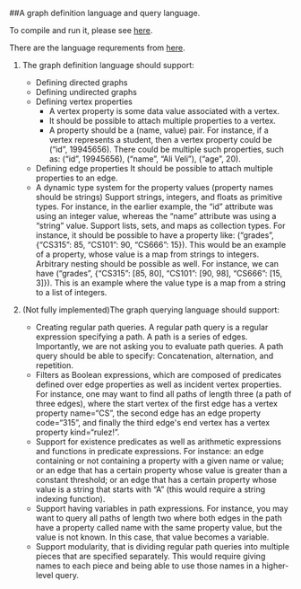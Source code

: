 ##A graph definition language and query language. 

To compile and run it, please see [here](https://github.com/usi-pl/ZhenfeiNie-homeworks/blob/master/project/implementation/README.md).

There are the language requrements from [here](http://www.cs.bilkent.edu.tr/~bgedik/coursewiki/doku.php/cs315:fall2014:project_part1#dokuwiki__top).

1. The graph definition language should support:
    - Defining directed graphs
    - Defining undirected graphs
    - Defining vertex properties
        - A vertex property is some data value associated with a vertex.
        - It should be possible to attach multiple properties to a vertex.
        - A property should be a (name, value) pair. For instance, if a vertex 
        represents a student, then a vertex property could be (“id”, 19945656). 
        There could be multiple such properties, such as: 
        (“id”, 19945656), (“name”, “Ali Veli”), (“age”, 20).
    - Defining edge properties
        It should be possible to attach multiple properties to an edge.
    - A dynamic type system for the property values (property names should be strings)
        Support strings, integers, and floats as primitive types. For instance, in the earlier example, the “id” attribute was using an integer value, whereas the “name” attribute was using a “string” value.
        Support lists, sets, and maps as collection types. For instance, it should be possible to have a property like: (“grades”, {“CS315”: 85, “CS101”: 90, “CS666”: 15}). This would be an example of a property, whose value is a map from strings to integers. Arbitrary nesting should be possible as well. For instance, we can have (“grades”, {“CS315”: [85, 80], “CS101”: [90, 98], “CS666”: [15, 3]}). This is an example where the value type is a map from a string to a list of integers.

2. (Not fully implemented)The graph querying language should support:
    - Creating regular path queries. A regular path query is a regular expression specifying a path. A path is a series of edges. Importantly, we are not asking you to evaluate path queries. A path query should be able to specify: Concatenation, alternation, and repetition.
    - Filters as Boolean expressions, which are composed of predicates defined over edge properties as 
    well as incident vertex properties. For instance, one may want to find all paths of length three (a path of three edges), where the start vertex of the first edge has a vertex property name=“CS”, the second edge has an edge property code=“315”, and finally the third edge's end vertex has a vertex property kind=“rulez!”.
    - Support for existence predicates as well as arithmetic expressions and functions in predicate expressions. 
    For instance: an edge containing or not containing a property with a given name or value; or an edge that has a certain property whose value is greater than a constant threshold; or an edge that has a certain 
    property whose value is a string that starts with “A” (this would require a string indexing function).
    - Support having variables in path expressions. For instance, you may want to query all paths of length two where both edges in the path have a property called name with the same property value, but the value 
    is not known. In this case, that value becomes a variable.
    - Support modularity, that is dividing regular path queries into multiple pieces that are specified separately. 
    This would require giving names to each piece and being able to use those names in a higher-level query.
